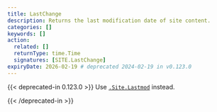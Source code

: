 ```yaml
---
title: LastChange
description: Returns the last modification date of site content.
categories: []
keywords: []
action:
  related: []
  returnType: time.Time
  signatures: [SITE.LastChange]
expiryDate: 2026-02-19 # deprecated 2024-02-19 in v0.123.0
---
```


{{< deprecated-in 0.123.0 >}}
Use [`.Site.Lastmod`] instead.

[`.Site.Lastmod`]: /methods/site/lastmod/
{{< /deprecated-in >}}
